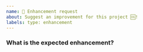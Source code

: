 ```yaml
---
name: 💅 Enhancement request
about: Suggest an improvement for this project 🆒!
labels: type: enhancement
---
```


<!-- ⚠️ If you do not respect this template, your issue will be closed -->
<!-- ⚠️ Make sure to browse the opened and closed issues to confirm this idea does not exist. -->

### What is the expected enhancement?


